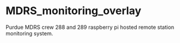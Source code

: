 # MDRS_monitoring_overlay
Purdue MDRS crew 288 and 289 raspberry pi hosted remote station monitoring system.

